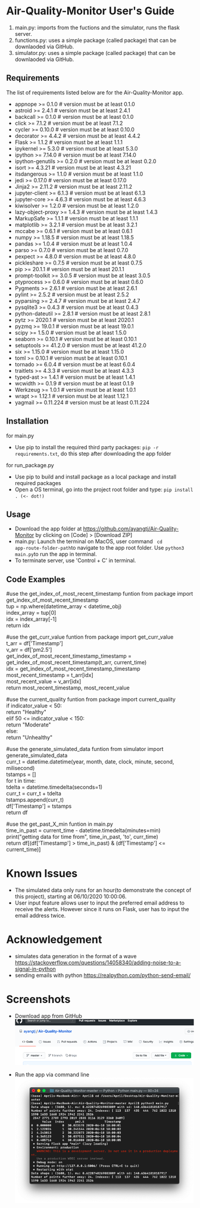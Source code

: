 # Air-Quality-Monitor User's Guide

1. main.py: imports from the fuctions and the simulator, runs the flask server.
2. functions.py: uses a simple package (called package) that can be downlaoded via GitHub.
3. simulator.py: uses a simple package (called package) that can be downlaoded via GitHub.


## Requirements

The list of requirements listed below are for the Air-Quality-Monitor app. 

- appnope >= 0.1.0 # version must be at least 0.1.0  
- astroid >= 2.4.1 # version must be at least 2.4.1  
- backcall >= 0.1.0 # version must be at least 0.1.0  
- click >= 7.1.2 # version must be at least 7.1.2  
- cycler >= 0.10.0 # version must be at least 0.10.0  
- decorator >= 4.4.2 # version must be at least 4.4.2  
- Flask >= 1.1.2 # version must be at least 1.1.1  
- ipykernel >= 5.3.0 # version must be at least 5.3.0  
- ipython >= 7.14.0 # version must be at least 7.14.0  
- ipython-genutils >= 0.2.0 # version must be at least 0.2.0  
- isort >= 4.3.21 # version must be at least 4.3.21  
- itsdangerous >= 1.1.0 # version must be at least 1.1.0  
- jedi >= 0.17.0 # version must be at least 0.17.0  
- Jinja2 >= 2.11.2 # version must be at least 2.11.2  
- jupyter-client >= 6.1.3 # version must be at least 6.1.3  
- jupyter-core >= 4.6.3 # version must be at least 4.6.3  
- kiwisolver >= 1.2.0 # version must be at least 1.2.0  
- lazy-object-proxy >= 1.4.3 # version must be at least 1.4.3  
- MarkupSafe >= 1.1.1 # version must be at least 1.1.1  
- matplotlib >= 3.2.1 # version must be at least 3.2.1  
- mccabe >= 0.6.1 # version must be at least 0.6.1  
- numpy >= 1.18.5 # version must be at least 1.18.5  
- pandas >= 1.0.4 # version must be at least 1.0.4  
- parso >= 0.7.0 # version must be at least 0.7.0  
- pexpect >= 4.8.0 # version must be at least 4.8.0  
- pickleshare >= 0.7.5 # version must be at least 0.7.5  
- pip >= 20.1.1 # version must be at least 20.1.1  
- prompt-toolkit >= 3.0.5 # version must be at least 3.0.5  
- ptyprocess >= 0.6.0 # version must be at least 0.6.0  
- Pygments >= 2.6.1 # version must be at least 2.6.1  
- pylint >= 2.5.2 # version must be at least 2.5.2  
- pyparsing >= 2.4.7 # version must be at least 2.4.7  
- pysqlite3 >= 0.4.3 # version must be at least 0.4.3  
- python-dateutil >= 2.8.1 # version must be at least 2.8.1  
- pytz >= 2020.1 # version must be at least 2020.1  
- pyzmq >= 19.0.1 # version must be at least 19.0.1  
- scipy >= 1.5.0 # version must be at least 1.5.0  
- seaborn >= 0.10.1 # version must be at least 0.10.1  
- setuptools >= 41.2.0 # version must be at least 41.2.0  
- six >= 1.15.0 # version must be at least 1.15.0  
- toml >= 0.10.1 # version must be at least 0.10.1  
- tornado >= 6.0.4 # version must be at least 6.0.4  
- traitlets >= 4.3.3 # version must be at least 4.3.3  
- typed-ast >= 1.4.1 # version must be at least 1.4.1  
- wcwidth >= 0.1.9 # version must be at least 0.1.9  
- Werkzeug >= 1.0.1 # version must be at least 1.0.1  
- wrapt >= 1.12.1 # version must be at least 1.12.1  
- yagmail >= 0.11.224 # version must be at least 0.11.224  

## Installation

for main.py
- Use pip to install the required third party packages: <code>pip -r requirements.txt</code>, do this step after downloading the app folder
  
for run_package.py
- Use pip to build and install package as a local package and install required packages
- Open a OS terminal, go into the project root folder and type: <code>pip install . (<- dot!)</code>

## Usage

- Download the app folder at https://github.com/ayangtj/Air-Quality-Monitor by clicking on [Code] > [Download ZIP]
- main.py: Launch the terminal on MacOS, user command <code> cd app-route-folder-path</code>to navigate to the app root folder. Use <code>python3 main.py</code>to run the app in terminal. 
- To terminate server, use 'Control + C' in terminal. 

## Code Examples

#use the get_index_of_most_recent_timestamp funtion
from package import get_index_of_most_recent_timestamp  
tup = np.where(datetime_array < datetime_obj)  
index_array = tup[0]  
idx = index_array[-1]  
return idx  

#use the get_curr_value funtion 
from package import get_curr_value  
t_arr = df['Timestamp']  
v_arr = df['pm2.5']  
get_index_of_most_recent_timestamp_timestamp = get_index_of_most_recent_timestamp(t_arr, current_time)  
idx = get_index_of_most_recent_timestamp_timestamp  
most_recent_timestamp = t_arr[idx]  
most_recent_value = v_arr[idx]  
return most_recent_timestamp, most_recent_value  

#use the current_quality funtion 
from package import current_quality  
if indicator_value < 50:  
    return "Healthy"  
elif 50 <= indicator_value < 150:  
    return "Moderate"  
else:  
    return "Unhealthy"  

#use the generate_simulated_data funtion 
from simulator import generate_simulated_data  
curr_t = datetime.datetime(year, month, date, clock, minute, second, milisecond)  
tstamps = []  
for t in time:  
tdelta = datetime.timedelta(seconds=1)  
curr_t = curr_t + tdelta  
tstamps.append(curr_t)  
df['Timestamp'] = tstamps  
return df  

#use the get_past_X_min funtion in main.py  
time_in_past = current_time - datetime.timedelta(minutes=min)  
print("getting data for time from", time_in_past, 'to', curr_time)  
return df[(df['Timestamp'] > time_in_past) & (df['Timestamp'] <= current_time)]  

# Known Issues 

- The simulated data only runs for an hour(to demonstrate the concept of this project), starting at 06/10/2020 10:00:06.
- User input feature allows user to input the preferred email address to receive the alerts. However since it runs on Flask, user has to input the email address twice. 

# Acknowledgement
  
- simulates data generation in the format of a wave https://stackoverflow.com/questions/14058340/adding-noise-to-a-signal-in-python
- sending emails with python https://realpython.com/python-send-email/
  
# Screenshots 

* Download app from GitHub
![Download from GitHub](./docs/github.png)

* Run the app via command line
![Run app via command line](./docs/CLI.png)
